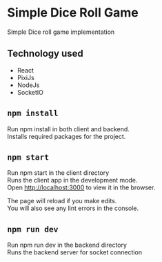 # Simple Dice Roll Game

Simple Dice roll game implementation

## Technology used

* React
* PixiJs
* NodeJs
* SocketIO

## `npm install`

Run npm install in both client and backend.\
Installs required packages for the project.

## `npm start` 

Run npm start in the client directory\
Runs the client app in the development mode.\
Open [http://localhost:3000](http://localhost:3000) to view it in the browser.

The page will reload if you make edits.\
You will also see any lint errors in the console.

## `npm run dev`

Run npm run dev in the backend directory\
Runs the backend server for socket connection